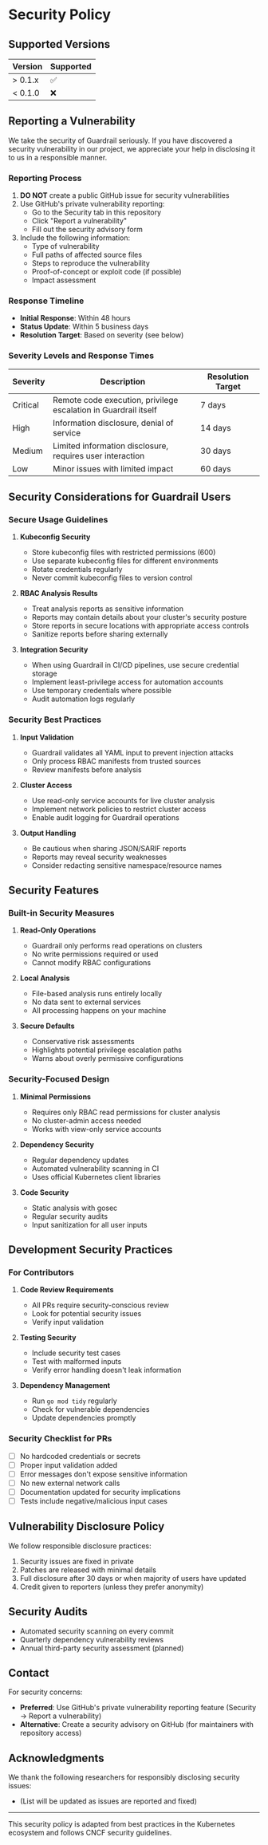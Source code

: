 # Security Policy

## Supported Versions

| Version | Supported          |
| ------- | ------------------ |
| > 0.1.x | :white_check_mark: |
| < 0.1.0 | :x:                |

## Reporting a Vulnerability

We take the security of Guardrail seriously. If you have discovered a security vulnerability in our project, we appreciate your help in disclosing it to us in a responsible manner.

### Reporting Process

1. **DO NOT** create a public GitHub issue for security vulnerabilities
2. Use GitHub's private vulnerability reporting:
   - Go to the Security tab in this repository
   - Click "Report a vulnerability"
   - Fill out the security advisory form
3. Include the following information:
   - Type of vulnerability
   - Full paths of affected source files
   - Steps to reproduce the vulnerability
   - Proof-of-concept or exploit code (if possible)
   - Impact assessment

### Response Timeline

- **Initial Response**: Within 48 hours
- **Status Update**: Within 5 business days
- **Resolution Target**: Based on severity (see below)

### Severity Levels and Response Times

| Severity | Description | Resolution Target |
|----------|-------------|-------------------|
| Critical | Remote code execution, privilege escalation in Guardrail itself | 7 days |
| High | Information disclosure, denial of service | 14 days |
| Medium | Limited information disclosure, requires user interaction | 30 days |
| Low | Minor issues with limited impact | 60 days |

## Security Considerations for Guardrail Users

### Secure Usage Guidelines

1. **Kubeconfig Security**
   - Store kubeconfig files with restricted permissions (600)
   - Use separate kubeconfig files for different environments
   - Rotate credentials regularly
   - Never commit kubeconfig files to version control

2. **RBAC Analysis Results**
   - Treat analysis reports as sensitive information
   - Reports may contain details about your cluster's security posture
   - Store reports in secure locations with appropriate access controls
   - Sanitize reports before sharing externally

3. **Integration Security**
   - When using Guardrail in CI/CD pipelines, use secure credential storage
   - Implement least-privilege access for automation accounts
   - Use temporary credentials where possible
   - Audit automation logs regularly

### Security Best Practices

1. **Input Validation**
   - Guardrail validates all YAML input to prevent injection attacks
   - Only process RBAC manifests from trusted sources
   - Review manifests before analysis

2. **Cluster Access**
   - Use read-only service accounts for live cluster analysis
   - Implement network policies to restrict cluster access
   - Enable audit logging for Guardrail operations

3. **Output Handling**
   - Be cautious when sharing JSON/SARIF reports
   - Reports may reveal security weaknesses
   - Consider redacting sensitive namespace/resource names

## Security Features

### Built-in Security Measures

1. **Read-Only Operations**
   - Guardrail only performs read operations on clusters
   - No write permissions required or used
   - Cannot modify RBAC configurations

2. **Local Analysis**
   - File-based analysis runs entirely locally
   - No data sent to external services
   - All processing happens on your machine

3. **Secure Defaults**
   - Conservative risk assessments
   - Highlights potential privilege escalation paths
   - Warns about overly permissive configurations

### Security-Focused Design

1. **Minimal Permissions**
   - Requires only RBAC read permissions for cluster analysis
   - No cluster-admin access needed
   - Works with view-only service accounts

2. **Dependency Security**
   - Regular dependency updates
   - Automated vulnerability scanning in CI
   - Uses official Kubernetes client libraries

3. **Code Security**
   - Static analysis with gosec
   - Regular security audits
   - Input sanitization for all user inputs

## Development Security Practices

### For Contributors

1. **Code Review Requirements**
   - All PRs require security-conscious review
   - Look for potential security issues
   - Verify input validation

2. **Testing Security**
   - Include security test cases
   - Test with malformed inputs
   - Verify error handling doesn't leak information

3. **Dependency Management**
   - Run `go mod tidy` regularly
   - Check for vulnerable dependencies
   - Update dependencies promptly

### Security Checklist for PRs

- [ ] No hardcoded credentials or secrets
- [ ] Proper input validation added
- [ ] Error messages don't expose sensitive information
- [ ] No new external network calls
- [ ] Documentation updated for security implications
- [ ] Tests include negative/malicious input cases

## Vulnerability Disclosure Policy

We follow responsible disclosure practices:

1. Security issues are fixed in private
2. Patches are released with minimal details
3. Full disclosure after 30 days or when majority of users have updated
4. Credit given to reporters (unless they prefer anonymity)

## Security Audits

- Automated security scanning on every commit
- Quarterly dependency vulnerability reviews
- Annual third-party security assessment (planned)

## Contact

For security concerns:
- **Preferred**: Use GitHub's private vulnerability reporting feature (Security → Report a vulnerability)
- **Alternative**: Create a security advisory on GitHub (for maintainers with repository access)

## Acknowledgments

We thank the following researchers for responsibly disclosing security issues:
- (List will be updated as issues are reported and fixed)

---

This security policy is adapted from best practices in the Kubernetes ecosystem and follows CNCF security guidelines.
